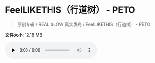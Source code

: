 # FeelLIKETHIS（行道树） - PETO

> 原创专辑 / REAL GLOW 真实发光 / FeelLIKETHIS（行道树） - PETO

**文件大小**: 12.18 MB

<audio preload="none" controls><source src="https://file.hsyhx.top/archive/原创专辑/REAL GLOW 真实发光/FeelLIKETHIS（行道树） - PETO.flac" type="audio/mpeg">🤔 您的浏览器不支持此音频格式</audio>